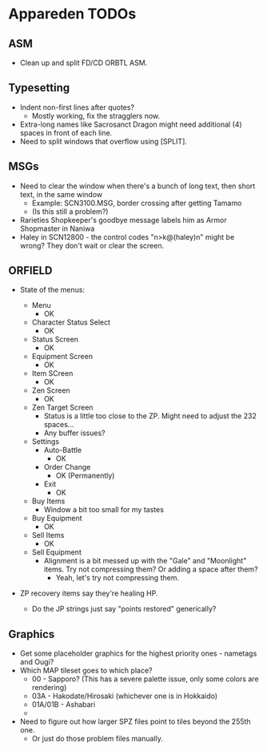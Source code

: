 # Appareden TODOs

## ASM
* Clean up and split FD/CD ORBTL ASM.

## Typesetting
* Indent non-first lines after quotes?
	* Mostly working, fix the stragglers now.
* Extra-long names like Sacrosanct Dragon might need additional (4) spaces in front of each line.
* Need to split windows that overflow using [SPLIT].

## MSGs
* Need to clear the window when there's a bunch of long text, then short text, in the same window
	* Example: SCN3100.MSG, border crossing after getting Tamamo
	* (Is this still a problem?)
* Rarieties Shopkeeper's goodbye message labels him as Armor Shopmaster in Naniwa
* Haley in SCN12800 - the control codes "n>k@(haley)n" might be wrong? They don't wait or clear the screen.

## ORFIELD
* State of the menus:
	* Menu
		* OK
	* Character Status Select
		* OK
	* Status Screen
		* OK
	* Equipment Screen
		* OK
	* Item SCreen
		* OK
	* Zen Screen
		* OK
	* Zen Target Screen
		* Status is a little too close to the ZP. Might need to adjust the 232 spaces...
		* Any buffer issues?
	* Settings
		* Auto-Battle
			* OK
		* Order Change
			* OK (Permanently)
		* Exit
			* OK
	* Buy Items
		* Window a bit too small for my tastes
	* Buy Equipment
		* OK
	* Sell Items
		* OK
	* Sell Equipment
		* Alignment is a bit messed up with the "Gale" and "Moonlight" items. Try not compressing them? Or adding a space after them?
			* Yeah, let's try not compressing them.

* ZP recovery items say they're healing HP.
	* Do the JP strings just say "points restored" generically?

## Graphics
* Get some placeholder graphics for the highest priority ones - nametags and Ougi?
* Which MAP tileset goes to which place?
	* 00 - Sapporo? (This has a severe palette issue, only some colors are rendering)
	* 03A - Hakodate/Hirosaki (whichever one is in Hokkaido)
	* 01A/01B - Ashabari
	* 
* Need to figure out how larger SPZ files point to tiles beyond the 255th one.
	* Or just do those problem files manually.